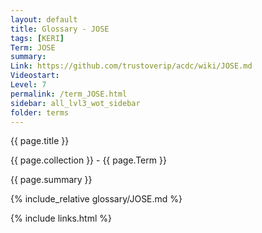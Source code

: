 ```yaml
---
layout: default
title: Glossary - JOSE
tags: [KERI]
Term: JOSE
summary: 
Link: https://github.com/trustoverip/acdc/wiki/JOSE.md
Videostart: 
Level: 7
permalink: /term_JOSE.html
sidebar: all_lvl3_wot_sidebar
folder: terms
---
```


{{ page.title }}

{{ page.collection }} - {{ page.Term }}

   {{ page.summary }}

{% include_relative glossary/JOSE.md %}

 {% include links.html %} 

